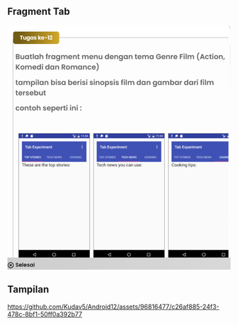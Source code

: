 ## Fragment Tab
![](soal.png)

## Tampilan 
https://github.com/Kudav5/Android12/assets/96816477/c26af885-24f3-478c-8bf1-50ff0a392b77
